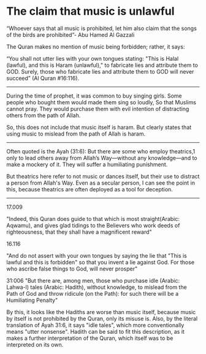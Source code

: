 # The claim that music is unlawful

“Whoever says that all music is prohibited, let him also claim that the songs of the birds are prohibited”- Abu Hamed Al Gazzali

The Quran makes no mention of music being forbidden; rather, it says:

“You shall not utter lies with your own tongues stating: "This is Halal (lawful), and this is Haram (unlawful)," to fabricate lies and attribute them to GOD. Surely, those who fabricate lies and attribute them to GOD will never succeed” (Al Quran #16:116).

---
During the time of prophet, it was common to buy singing girls. Some people who bought them would made them sing so loudly, So that Muslims cannot pray. They would purchase them with evil intention of distracting others from the path of Allah.

So, this does not include that music itself is haram. But clearly states that using music to mislead from the path of Allah is haram.

--- 
Often quoted is the Ayah (31:6): But there are some who employ theatrics,1 only to lead others away from Allah’s Way—without any knowledge—and to make a mockery of it. They will suffer a humiliating punishment.

But theatrics here refer to not music or dances itself, but their use to distract a person from Allah's Way. Even as a secular person, I can see the point in this, because theatrics are often deployed as a tool for deception.

---
17.009

"Indeed, this Quran does guide to that which is most straight(Arabic: Aqwamu), and gives glad tidings to the Believers who work deeds of righteousness, that they shall have a magnificent reward"

16.116

"And do not assert with your own tongues by saying the lie that "This is lawful and this is forbidden" so that you invent a lie against God. For those who ascribe false things to God, will never prosper"

31:006 "But there are, among men, those who purchase idle (Arabic: Lahwa-l) tales (Arabic: Hadith), without knowledge, to mislead from the Path of God and throw ridicule (on the Path): for such there will be a Humiliating Penalty"

By this, it looks like the Hadiths are worse than music itself, because music by itself is not prohibited by the Quran, only its misuse is. Also, by the literal translation of Ayah 31:6, it says "idle tales", which more conventionally means "utter nonsense". Hadith can be said to fit this description, as it makes a further interpretation of the Quran, which itself was to be interpreted on its own.
